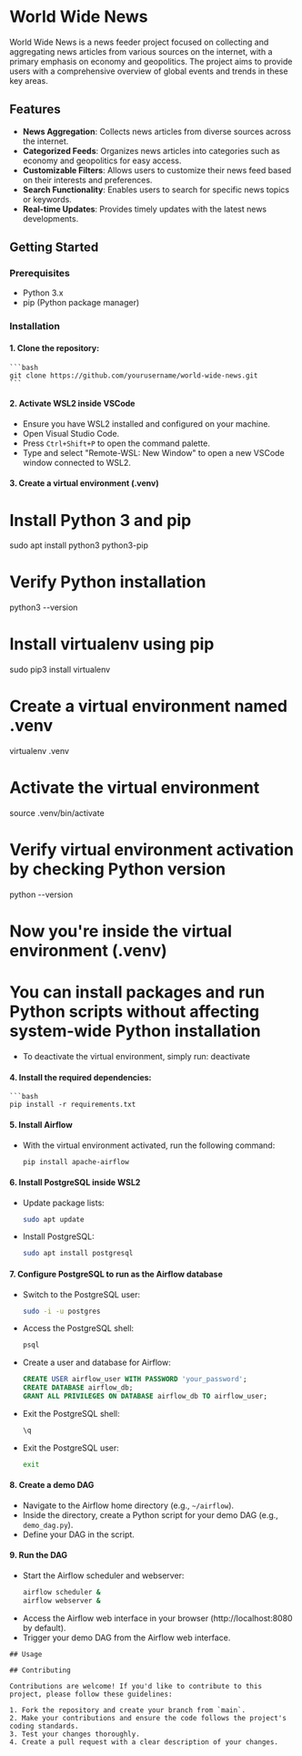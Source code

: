 # World Wide News

World Wide News is a news feeder project focused on collecting and aggregating news articles from various sources on the internet, with a primary emphasis on economy and geopolitics. The project aims to provide users with a comprehensive overview of global events and trends in these key areas.

## Features

- **News Aggregation**: Collects news articles from diverse sources across the internet.
- **Categorized Feeds**: Organizes news articles into categories such as economy and geopolitics for easy access.
- **Customizable Filters**: Allows users to customize their news feed based on their interests and preferences.
- **Search Functionality**: Enables users to search for specific news topics or keywords.
- **Real-time Updates**: Provides timely updates with the latest news developments.

## Getting Started

### Prerequisites

- Python 3.x
- pip (Python package manager)

### Installation

#### 1. Clone the repository:

    ```bash
    git clone https://github.com/yourusername/world-wide-news.git
    ```

#### 2. Activate WSL2 inside VSCode
- Ensure you have WSL2 installed and configured on your machine.
- Open Visual Studio Code.
- Press `Ctrl+Shift+P` to open the command palette.
- Type and select "Remote-WSL: New Window" to open a new VSCode window connected to WSL2.

#### 3. Create a virtual environment (.venv)


# Install Python 3 and pip
sudo apt install python3 python3-pip

# Verify Python installation
python3 --version

# Install virtualenv using pip
sudo pip3 install virtualenv

# Create a virtual environment named .venv
virtualenv .venv

# Activate the virtual environment
source .venv/bin/activate

# Verify virtual environment activation by checking Python version
python --version

# Now you're inside the virtual environment (.venv)
# You can install packages and run Python scripts without affecting system-wide Python installation
- To deactivate the virtual environment, simply run:
deactivate

#### 4. Install the required dependencies:

    ```bash
    pip install -r requirements.txt

#### 5. Install Airflow
- With the virtual environment activated, run the following command:
  ```bash
  pip install apache-airflow
  ```

#### 6. Install PostgreSQL inside WSL2
- Update package lists:
  ```bash
  sudo apt update
  ```
- Install PostgreSQL:
  ```bash
  sudo apt install postgresql
  ```

#### 7. Configure PostgreSQL to run as the Airflow database
- Switch to the PostgreSQL user:
  ```bash
  sudo -i -u postgres
  ```
- Access the PostgreSQL shell:
  ```bash
  psql
  ```
- Create a user and database for Airflow:
  ```sql
  CREATE USER airflow_user WITH PASSWORD 'your_password';
  CREATE DATABASE airflow_db;
  GRANT ALL PRIVILEGES ON DATABASE airflow_db TO airflow_user;
  ```
- Exit the PostgreSQL shell:
  ```sql
  \q
  ```
- Exit the PostgreSQL user:
  ```bash
  exit
  ```

#### 8. Create a demo DAG
- Navigate to the Airflow home directory (e.g., `~/airflow`).
- Inside the directory, create a Python script for your demo DAG (e.g., `demo_dag.py`).
- Define your DAG in the script.

#### 9. Run the DAG
- Start the Airflow scheduler and webserver:
  ```bash
  airflow scheduler &
  airflow webserver &
  ```
- Access the Airflow web interface in your browser (http://localhost:8080 by default).
- Trigger your demo DAG from the Airflow web interface.

```
## Usage

## Contributing

Contributions are welcome! If you'd like to contribute to this project, please follow these guidelines:

1. Fork the repository and create your branch from `main`.
2. Make your contributions and ensure the code follows the project's coding standards.
3. Test your changes thoroughly.
4. Create a pull request with a clear description of your changes.
